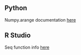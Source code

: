 ## Python

Numpy.arange documentation [here](https://numpy.org/doc/stable/reference/generated/numpy.arange.html)





## R Studio

Seq function info [here](https://stackoverflow.com/questions/15601609/how-do-you-create-vectors-with-specific-intervals-in-r)
